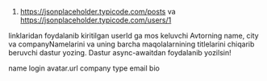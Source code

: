 1. https://jsonplaceholder.typicode.com/posts va https://jsonplaceholder.typicode.com/users/1

linklaridan foydalanib kiritilgan userId ga mos keluvchi Avtorning name, city va companyNamelarini va uning barcha maqolalarnining titlelarini chiqarib beruvchi dastur yozing. Dastur async-awaitdan foydalanib yozilsin!



name
login
avatar.url
company
type
email
bio
